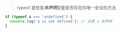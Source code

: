 > typeof 是检查***未声明***变量是否存在的唯一安全的方法

```js
if (typeof a === 'undefined') {
  console.log('a is not defined'); // 这里 a 未声明
}
```

